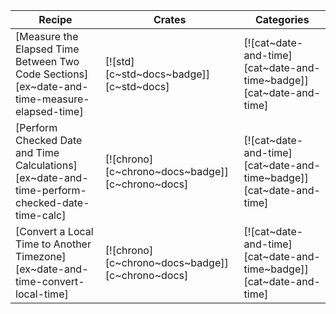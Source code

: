 | Recipe | Crates | Categories |
|--------|--------|------------|
| [Measure the Elapsed Time Between Two Code Sections][ex~date-and-time-measure-elapsed-time] | [![std][c~std~docs~badge]][c~std~docs] | [![cat~date-and-time][cat~date-and-time~badge]][cat~date-and-time] |
| [Perform Checked Date and Time Calculations][ex~date-and-time-perform-checked-date-time-calc] | [![chrono][c~chrono~docs~badge]][c~chrono~docs] | [![cat~date-and-time][cat~date-and-time~badge]][cat~date-and-time] |
| [Convert a Local Time to Another Timezone][ex~date-and-time-convert-local-time] | [![chrono][c~chrono~docs~badge]][c~chrono~docs] | [![cat~date-and-time][cat~date-and-time~badge]][cat~date-and-time] |
